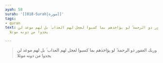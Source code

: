 ```yaml
---
ayah: 58
surah: '[[018-Surah|سورة]]'
tags:
- quran
text: وربك الغفور ذو الرحمة ۖ لو يؤاخذهم بما كسبوا لعجل لهم العذاب ۚ بل لهم موعد لن
  يجدوا من دونه موئلا

---
```

> وربك الغفور ذو الرحمة ۖ لو يؤاخذهم بما كسبوا لعجل لهم العذاب ۚ بل لهم موعد لن يجدوا من دونه موئلا
